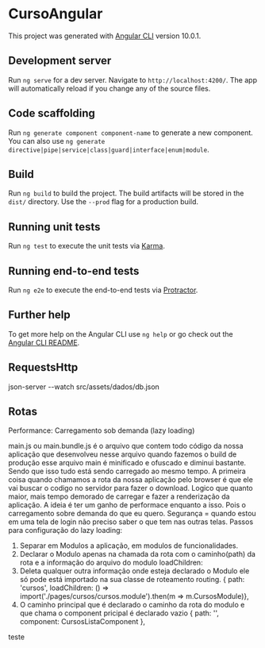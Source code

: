 # CursoAngular

This project was generated with [Angular CLI](https://github.com/angular/angular-cli) version 10.0.1.

## Development server

Run `ng serve` for a dev server. Navigate to `http://localhost:4200/`. The app will automatically reload if you change any of the source files.

## Code scaffolding

Run `ng generate component component-name` to generate a new component. You can also use `ng generate directive|pipe|service|class|guard|interface|enum|module`.

## Build

Run `ng build` to build the project. The build artifacts will be stored in the `dist/` directory. Use the `--prod` flag for a production build.

## Running unit tests

Run `ng test` to execute the unit tests via [Karma](https://karma-runner.github.io).

## Running end-to-end tests

Run `ng e2e` to execute the end-to-end tests via [Protractor](http://www.protractortest.org/).

## Further help

To get more help on the Angular CLI use `ng help` or go check out the [Angular CLI README](https://github.com/angular/angular-cli/blob/master/README.md).

## RequestsHttp

json-server --watch src/assets/dados/db.json


## Rotas
Performance: Carregamento sob demanda (lazy loading)

main.js ou main.bundle.js é o arquivo que contem todo código da nossa aplicação que desenvolveu
nesse arquivo quando fazemos o build de produção esse arquivo main é minificado e ofuscado e diminui bastante.
Sendo que isso tudo está sendo carregado ao mesmo tempo.
A primeira coisa quando chamamos a rota da nossa aplicação pelo browser é que ele vai buscar o codigo no servidor para fazer o download.
Logico que quanto maior, mais tempo demorado de carregar e fazer a renderização da aplicação.
A ideia é ter um ganho de performace enquanto a isso. Pois o carregamento sobre demanda do que eu quero.
Segurança = quando estou em uma tela de login não preciso saber o que tem nas outras telas.
Passos para configuração do lazy loading:
1. Separar em Modulos a aplicação, em modulos de funcionalidades.
2. Declarar o Modulo apenas na chamada da rota com o caminho(path) da rota e a informação do arquivo do modulo loadChildren:
3. Deleta qualquer outra informação onde esteja declarado o Modulo ele só pode está importado na sua classe de roteamento routing.
{ path: 'cursos', loadChildren: () => import('./pages/cursos/cursos.module').then(m => m.CursosModule)},
4. O caminho principal que é declarado o caminho da rota do modulo e que chama o component pricipal é declarado vazio
{ path: '', component: CursosListaComponent },






teste
